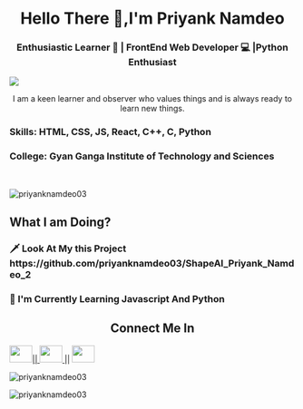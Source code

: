<h1 align="center">Hello There 🤙,I'm Priyank Namdeo </h1>

<h3 align="center"> Enthusiastic Learner 📖 | FrontEnd Web Developer 💻 |Python Enthusiast </h3>


![](https://raw.githubusercontent.com/halfrost/halfrost/master/icons/header_.png)


<p align="center"> I am a keen learner and observer who values things and is always ready to learn new things. </p>

<h3> Skills: HTML, CSS, JS, React, C++, C, Python</h3>

<h3> College: Gyan Ganga Institute of Technology and Sciences </h3> <br />

<p align="left"> <img src="https://komarev.com/ghpvc/?username=priyanknamdeo03&label=Profile%20views&color=0e75b6&style=flat" alt="priyanknamdeo03"> </p>

<h2 align="left"> What I am Doing? </h2>

<h3>🗡️ Look At My this Project https://github.com/priyanknamdeo03/ShapeAI_Priyank_Namdeo_2</h3>

<h3>📑 I'm Currently Learning Javascript And Python</h3>


<h2 align="center">Connect Me In</h2>

<a href="https://www.codechef.com/users/priyank03" target="black" alt=https://www.codechef.com/users/priyank03> <img src= 'https://cdn.jsdelivr.net/npm/simple-icons@3.0.1/icons/codechef.svg' height="30" width="40" />|| </a><a href="https://www.linkedin.com/in/priyank-namdeo-a8637b1a4/" target="black" alt=https://www.linkedin.com/in/priyank-namdeo-a8637b1a4/> <img src= 'https://cdn.jsdelivr.net/npm/simple-icons@3.0.1/icons/linkedin.svg' height="30" width="40" />
</a>|| <a href="https://www.hackerrank.com/priyanknamdeo03" target="black" alt=https://www.hackerrank.com/priyanknamdeo03> <img src= 'https://cdn.jsdelivr.net/npm/simple-icons@3.0.1/icons/hackerrank.svg' height="30" width="40" />
</a>

<p align="left"> <img src="https://github-readme-streak-stats.herokuapp.com/?user=priyanknamdeo03&" alt="priyanknamdeo03" > </p>

<p align="left"> <img src="https://github-readme-stats.vercel.app/api/top-langs?username=priyanknamdeo03&show_icons=true&locale=en&layout=compact" alt="priyanknamdeo03" > </p>

